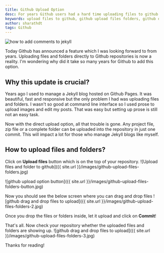 ```yaml
---
title: Github Upload Option
desc: For years Github users had a hard time uploading files to github repositories but now github has provided an option to upload files and folders directly into repositories! Jekyll bloggers are also happy with this update. Now they can write a complete blog post with media dorectly in a browser!
keywords: upload files to github, github upload files folders, github drag and drop upload
author: sharathdt
tags: Github
---
```


<img alt="how to add comments to jekyll" title="jekyll comments" itemprop="thumbnailUrl" src="{{ site.url }}/images/upload-option-github.jpg">

<i class="fa fa-quote-left fa-3x fa-pull-left fa-border"></i>Today Github has announced a feature which I was looking forward to from years. Uploading files and folders directly to Github repositories is now a reality. I'm wondering why did it take so many years for Github to add this option.

## Why this update is crucial?
Years ago I used to manage a Jekyll blog hosted on Github Pages. It was beautiful, fast and responsive but the only problem I had was uploading files and folders. I wasn't so good at command line interface so I used prose to upload images and edit my posts. That was easy but setting up prose is still not an easy task.

Now with the direct upload option, all that trouble is gone. Any project file, zip file or a complete folder can be uploaded into the repository in just one commit. This will impact a lot for those who manage Jekyll blogs like myself. 

## How to upload files and folders?

Click on **Upload files** button which is on the top of your repository.
![Upload files and folder to github]({{ site.url }}/images/github-upload-files-folders.jpg)

![github upload option button]({{ site.url }}/images/github-upload-files-folders-button.jpg)

Now you should see the below screen where you can drag and drop files
![github drag and drop files to upload]({{ site.url }}/images/github-upload-files-folders-2.jpg)

Once you drop the files or folders inside, let it upload and click on **Commit**! 

That's all. Now check your repository whether the uploaded files and folders are showing up.
![github drag and drop files to upload]({{ site.url }}/images/github-upload-files-folders-3.jpg)

Thanks for reading!

